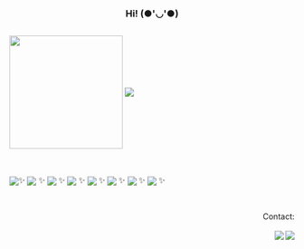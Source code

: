 ### <div align = "center">Hi! (●'◡'●)</div>
##
<div style = "display: inline_block">
  <img  height="200em" align = "center" src="https://github-readme-stats.vercel.app/api?username=marianapmonteiro&show_icons=true&theme=vue" />
<img height"200em" align= "center" src= https://github-readme-stats.vercel.app/api/top-langs/?username=marianapmonteiro&layout=compact&theme=vue />
</div>

##

   <div style = "display: inline_block "><br>
    <img align = "center" src= "https://img.shields.io/badge/JavaScript-F7DF1E?style=for-the-badge&logo=javascript&logoColor=black" />✨
    <img align = "center" src= "https://img.shields.io/badge/CSS-239120?&style=for-the-badge&logo=css3&logoColor=white" /> ✨
    <img align = "center" src= "https://img.shields.io/badge/HTML-239120?style=for-the-badge&logo=html5&logoColor=white"  /> ✨
    <img align = "center" src="https://img.shields.io/badge/Vue.js-35495E?style=for-the-badge&logo=vue.js&logoColor=4FC08D" /> ✨
    <img align = "center" src="https://img.shields.io/badge/C-00599C?style=for-the-badge&logo=c&logoColor=white" /> ✨
    <img align = "center" src="https://img.shields.io/badge/React-20232A?style=for-the-badge&logo=react&logoColor=61DAFB" /> ✨
    <img align = "center" src="https://img.shields.io/badge/Node.js-43853D?style=for-the-badge&logo=node.js&logoColor=white" /> ✨
    <img align = "center" src="https://img.shields.io/badge/MongoDB-4EA94B?style=for-the-badge&logo=mongodb&logoColor=white" /> ✨
</div>

##

  <div align = "right"><br>
  <div>Contact:</div>
  <br>
  <a href="https://www.linkedin.com/in/mariana-monteiro-860388216/" target="_blank"> <img align = "right" src = "https://img.shields.io/badge/LinkedIn-0077B5?style=for-the-badge&logo=linkedin&logoColor=white" /></a>
 <a href="mailto:marianamonteiro0302@gmail.com?Subject=Título%20da%20mensagem"> <img align = "right" src="https://img.shields.io/badge/Gmail-D14836?style=for-the-badge&logo=gmail&logoColor=white" /> </a> 
    <br>
</div>

##


<!--
**marianapmonteiro/marianapmonteiro** is a ✨ _special_ ✨ repository because its `README.md` (this file) appears on your GitHub profile.

Here are some ideas to get you started:

- 🔭 I’m currently working on ...
- 🌱 Estudando WordPress
- 👯 I’m looking to collaborate on ...
- 🤔 I’m looking for help with ...
- 💬 Ask me about ...
- 📫 How to reach me: ...
- 😄 Pronouns: Any pronouns
- ⚡ Fun fact: ...
-->
##
